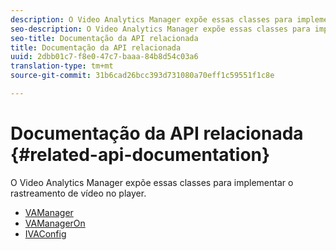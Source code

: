 ```yaml
---
description: O Video Analytics Manager expõe essas classes para implementar o rastreamento de vídeo no player.
seo-description: O Video Analytics Manager expõe essas classes para implementar o rastreamento de vídeo no player.
seo-title: Documentação da API relacionada
title: Documentação da API relacionada
uuid: 2dbb01c7-f8e0-47c7-baaa-84b8d54c03a6
translation-type: tm+mt
source-git-commit: 31b6cad26bcc393d731080a70eff1c59551f1c8e

---
```



# Documentação da API relacionada {#related-api-documentation}

O Video Analytics Manager expõe essas classes para implementar o rastreamento de vídeo no player.

* [VAManager](https://help.adobe.com/en_US/primetime/api/reference_implementation/android/javadoc/com/adobe/primetime/reference/manager/VAManager.html)
* [VAManagerOn](https://help.adobe.com/en_US/primetime/api/reference_implementation/android/javadoc/com/adobe/primetime/reference/manager/VAManagerOn.html)
* [IVAConfig](https://help.adobe.com/en_US/primetime/api/reference_implementation/android/javadoc/com/adobe/primetime/reference/config/IVAConfig.html)